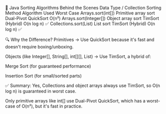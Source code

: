 🚀 Java Sorting Algorithms Behind the Scenes
Data Type / Collection Sorting Method Algorithm Used Worst Case
Arrays.sort(int[])    Primitive array sort Dual-Pivot QuickSort O(n²)
Arrays.sort(Integer[])    Object array sort TimSort (Hybrid)    O(n log n) ✅
Collections.sort(List<T>)    List sort TimSort (Hybrid)    O(n log n) ✅

🔍 Why the Difference?
Primitives → Use QuickSort because it's fast and doesn't require boxing/unboxing.

Objects (like Integer[], String[], int[][], List<Integer>) → Use TimSort, a hybrid of:

Merge Sort (for guaranteed performance)

Insertion Sort (for small/sorted parts)

✅ Summary:
Yes, Collections and object arrays always use TimSort, so O(n log n) is guaranteed in worst case.

Only primitive arrays like int[] use Dual-Pivot QuickSort, which has a worst-case of O(n²), but it's fast in practice.
